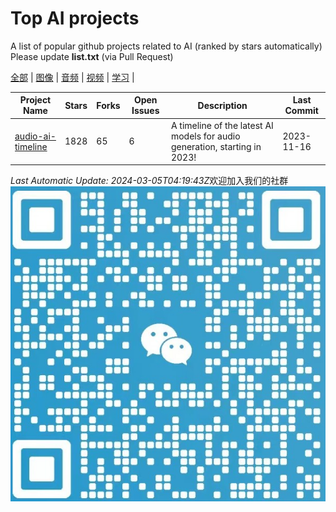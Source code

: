 # Top AI projects
A list of popular github projects related to AI (ranked by stars automatically)
Please update **list.txt** (via Pull Request)

<a href="./README.md">全部</a> |   <a href="./READMEpicture.md">图像</a> |   <a href="./READMEaudio.md">音频</a> | <a href="./READMEvideo.md">视频</a> | <a href="./READMElearn.md">学习</a> | 

| Project Name | Stars | Forks | Open Issues | Description | Last Commit |
| ------------ | ----- | ----- | ----------- | ----------- | ----------- |
| [audio-ai-timeline](https://github.com/archinetai/audio-ai-timeline) | 1828 | 65 | 6 | A timeline of the latest AI models for audio generation, starting in 2023! | 2023-11-16 |

*Last Automatic Update: 2024-03-05T04:19:43Z*欢迎加入我们的社群 ![](https://raw.githubusercontent.com/mouuii/picture/master/weichat.jpg) 